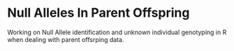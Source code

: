 # Null Alleles In Parent Offspring

Working on Null Allele identification and unknown individual genotyping in R when dealing with parent offsrping data.
